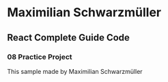 # Maximilian Schwarzmüller 
## React Complete Guide Code 
### 08 Practice Project

This sample made by Maximilian Schwarzmüller 